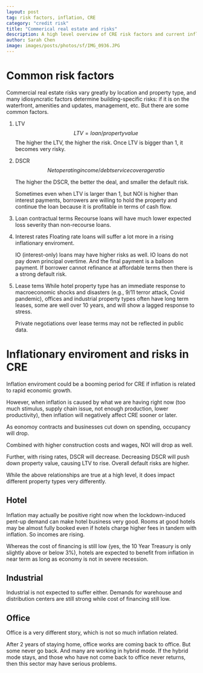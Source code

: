 ```yaml
---
layout: post
tag: risk factors, inflation, CRE
category: "credit risk"
title: "Commerical real estate and risks"
description: A high level overview of CRE risk factors and current inflationary enviroment
author: Sarah Chen
image: images/posts/photos/sf/IMG_0936.JPG
---
```


# Common risk factors
Commercial real estate risks vary greatly by location and property type, and many idiosyncratic factors determine building-specific risks: if it is on the waterfront, amenities and updates, management, etc.  But there are some common factors.

1. LTV
   $$LTV=loan/property value$$
   The higher the LTV, the higher the risk.  Once LTV is bigger than 1, it becomes very risky. 

2. DSCR
   $$Net operating income/debt service coverage ratio$$
   
   The higher the DSCR, the better the deal, and smaller the default risk. 

    Sometimes even when LTV is larger than 1, but NOI is higher than interest payments, borrowers are willing to hold the property and continue the loan because it is profitable in terms of cash flow.

3. Loan contractual terms
   Recourse loans will have much lower expected loss severity than non-recourse loans.

4. Interest rates
   Floating rate loans will suffer a lot more in a rising inflationary enviroment.

   IO (interest-only) loans may have higher risks as well.  IO loans do not pay down principal overtime.  And the final payment is a balloon payment. If borrower cannot refinance at affordable terms then there is a strong default risk. 

5. Lease tems
   While hotel property type has an immediate response to macroeconomic shocks and disasters (e.g., 9/11 terror attack, Covid pandemic), offices and industrial property types often have long term leases, some are well over 10 years, and will show a lagged response to stress. 

   Private negotiations over lease terms may not be reflected in public data. 

# Inflationary enviroment and risks in CRE

Inflation enviroment could be a booming period for CRE if inflation is related to rapid economic growth.  

However, when inflation is caused by what we are having right now (too much stimulus, supply chain issue, not enough production, lower productivity), then inflation will negatively affect CRE sooner or later. 

As eonomoy contracts and businesses cut down on spending, occupancy will drop. 

Combined with higher construction costs and wages, NOI will drop as well.  

Further, with rising rates, DSCR will decrease.  Decreasing DSCR will push down property value, causing LTV to rise.  Overall default risks are higher.  

While the above relationships are true at a high level, it does impact different property types very differently.  

## Hotel
Inflation may actually be positive right now when the lockdown-induced pent-up demand can make hotel business very good.  Rooms at good hotels may be almost fully booked even if hotels charge higher fees in tandem with inflation. So incomes are rising. 

Whereas the cost of financing is still low (yes, the 10 Year Treasury is only slightly above or below 3%), hotels are expected to benefit from inflation in near term as long as economy is not in severe recession.  

## Industrial
Industrial is not expected to suffer either. Demands for warehouse and distribution centers are still strong while cost of financing still low.

## Office

Office is a very different story, which is not so much inflation related.   

After 2 years of staying home, office works are coming back to office.  But some never go back.  And many are working in hybrid mode.  If the hybrid mode stays, and those who have not come back to office never returns, then this sector may have serious problems. 



